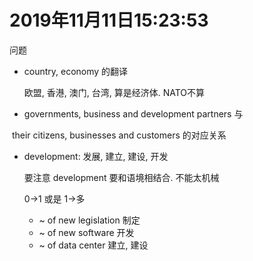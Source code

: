 # 2019年11月11日15:23:53

问题

- country, economy 的翻译

  欧盟, 香港, 澳门, 台湾, 算是经济体. NATO不算

- governments, business and development partners 与

​	    their citizens, businesses and customers 的对应关系

- development: 发展, 建立, 建设, 开发

  要注意 development 要和语境相结合. 不能太机械

  0->1 或是 1->多

  - ~ of new legislation 制定
  - ~ of new software 开发
  - ~ of data center 建立, 建设